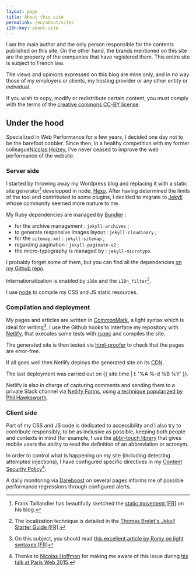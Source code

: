 ```yaml
---
layout: page
title: About this site
permalink: /en/about/site/
i18n-key: about-site
---
```


I am the main author and the only person responsible for the contents published on this site. On the other hand, the brands mentioned on this site are the property of the companies that have registered them. This entire site is subject to French law.

The views and opinions expressed on this blog are mine only, and in no way those of my employers or clients, my hosting provider or any other entity or individual.

If you wish to copy, modify or redistribute certain content, you must comply with the terms of the [creative commons CC-BY license](https://creativecommons.org/licenses/by/3.0/).

## Under the hood

Specialized in Web Performance for a few years, I decided one day not to be the barefoot cobbler. Since then, in a healthy competition with my former colleague[Nicolas Hoizey](https://nicolas-hoizey.com/), I've never ceased to improve the web performance of the website.

### Server side

I started by throwing away my Wordpress blog and replacing it with a static site generator[^static] developped in node, [Hexo](https://github.com/hexojs/hexo). After having determined the limits of the tool and contributed to some plugins, I decided to migrate to [Jekyll](https://jekyllrb.com/) whose community seemed more mature to me.

[^static]: Frank Taillandier has beautifully sketched the [static movement [FR]](http://frank.taillandier.me/2016/03/08/les-gestionnaires-de-contenu-statique/) on his blog.

My Ruby dependencies are managed by [Bundler](http://bundler.io/) :

-   for the archive management : `jekyll-archives` ;
-   to generate responsive images layout : `jekyll-cloudinary` ;
-   for the `sitemap.xml` : `jekyll-sitemap` ;
-   regarding pagination : `jekyll-paginate-v2` ;
-   the micro-typography is managed by : `jekyll-microtypo`.

I probably forget some of them, but you can find all the dependencies [on my Github repo](https://github.com/borisschapira/boris.schapira.dev/blob/main/Gemfile 'Jekyll code for boris.schapira.dev').

Internationalization is enabled by `i18n` and the `i18n_filter`[^2].

[^2]: The localization technique is detailed in the [Thomas Brelet's Jekyll Starter Guide [FR]](http://www.toam.fr/20-05-2013-guide-demarrage-jekyll/#localiser-jekyll).

I use [node](https://nodejs.org/) to compile my CSS and JS static resources.

### Compilation and deployment

My pages and articles are written in [CommonMark](https://commonmark.org/), a light syntax which is ideal for writing[^3]. I use the Github hooks to interface my repository with [Netlify](https://www.netlify.com/), that executes some tests with [rspec](http://rspec.info/) and compiles the site.

The generated site is then tested via [html-proofer](https://github.com/gjtorikian/html-proofer) to check that the pages are error-free.

If all goes well then Netlify deploys the generated site on its <abbr title="Content Delivery Network">CDN</abbr>.

The last deployment was carried out on {{ site.time | l: '%A %-d %B %Y' }}.

Netlify is also in charge of capturing comments and sending them to a private Slack channel via [Netlify Forms](https://www.netlify.com/docs/form-handling/), using [a technique popularized by Phil Hawksworth](https://github.com/philhawksworth/jamstack-comments-engine).

[^3]: On this subject, you should read [this excellent article by Romy on light syntaxes [FR]](http://romy.tetue.net/syntaxes-legeres-pour-rediger)

### Client side

Part of my CSS and JS code is dedicated to accessibility and I also try to contribute responsibly, to be as inclusive as possible, keeping both people and contexts in mind (for example, I use the [abbr-touch library](http://www.growingwiththeweb.com/2014/09/making-abbr-elements-touch-accessible.html) that gives mobile users the ability to read the definition of an abbreviation or acronym.

In order to control what is happening on my site (including detecting attempted injections), I have configured specific directives in my [Content Security Policy](https://developer.mozilla.org/fr/docs/S%C3%A9curit%C3%A9curit%C3%A9/CSP)[^7].

A daily monitoring via [Dareboost](https://www.dareboost.com/) on several pages informs me of possible performance regressions through configured alerts.

[^7]: Thanks to [Nicolas Hoffman](https://twitter.com/Nico3333fr) for making me aware of this issue during [his talk at Paris Web 2015](http://www.nicolas-hoffmann.net/content-security-policy-parisweb-2015/ 'CSP: Content Security Policy').

